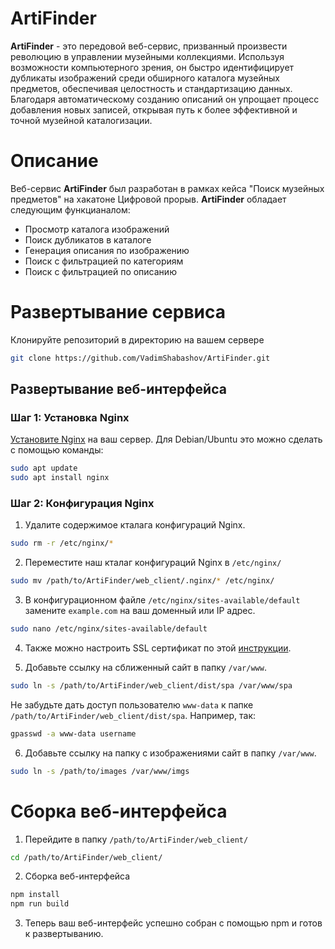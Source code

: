 # ArtiFinder

**ArtiFinder** - это передовой веб-сервис, призванный произвести революцию в управлении музейными коллекциями. Используя возможности компьютерного зрения, он быстро идентифицирует дубликаты изображений среди обширного каталога музейных предметов, обеспечивая целостность и стандартизацию данных. Благодаря автоматическому созданию описаний он упрощает процесс добавления новых записей, открывая путь к более эффективной и точной музейной каталогизации.

# Описание

Веб-сервис **ArtiFinder** был разработан в рамках кейса "Поиск музейных предметов" на хакатоне Цифровой прорыв.
**ArtiFinder** обладает следующим функцианалом:

* Просмотр каталога изображений
* Поиск дубликатов в каталоге
* Генерация описания по изображению
* Поиск с фильтрацией по категориям
* Поиск с фильтрацией по описанию

# Развертывание сервиса

Клонируйте репозиторий в директорию на вашем сервере

```bash
git clone https://github.com/VadimShabashov/ArtiFinder.git
```

## Развертывание веб-интерфейса

### Шаг 1: Установка Nginx

[Установите Nginx](https://www.nginx.com/resources/wiki/start/topics/tutorials/install/) на ваш сервер. Для Debian/Ubuntu это можно сделать с помощью команды:

```bash
sudo apt update
sudo apt install nginx
```

### Шаг 2: Конфигурация Nginx

1. Удалите содержимое кталага конфигураций Nginx.  

```bash
sudo rm -r /etc/nginx/*
```

2. Переместите наш кталаг конфигураций Nginx в ```/etc/nginx/```

```bash
sudo mv /path/to/ArtiFinder/web_client/.nginx/* /etc/nginx/
```

3. В конфигурационном файле ```/etc/nginx/sites-available/default``` замените ```example.com``` на ваш доменный или IP адрес.

```bash
sudo nano /etc/nginx/sites-available/default
```

4. Также можно настроить SSL сертификат по этой [инструкции](https://certbot.eff.org).

5. Добавьте ссылку на сближенный сайт в папку `/var/www`.
```bash
sudo ln -s /path/to/ArtiFinder/web_client/dist/spa /var/www/spa
```
Не забудьте дать доступ пользователю `www-data` к папке `/path/to/ArtiFinder/web_client/dist/spa`. Например, так: 

```bash
gpasswd -a www-data username
```
 
6. Добавьте ссылку на папку с изображениями сайт в папку `/var/www`.

```bash
sudo ln -s /path/to/images /var/www/imgs
```


# Сборка веб-интерфейса

1. Перейдите в папку `/path/to/ArtiFinder/web_client/`
```bash
cd /path/to/ArtiFinder/web_client/
```
2. Сборка веб-интерфейса

```bash
npm install
npm run build
```

3. Теперь ваш веб-интерфейс успешно собран с помощью npm и готов к развертыванию.


